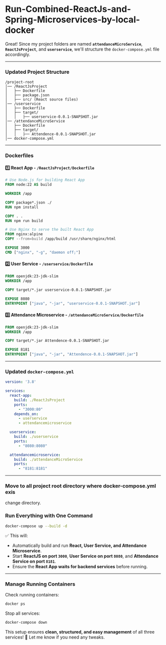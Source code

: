 # Run-Combined-ReactJs-and-Spring-Microservices-by-local-docker

Great! Since my project folders are named **`attendanceMicroService`**, **`ReactJsProject`**, and **`userservice`**, we'll structure the `docker-compose.yml` file accordingly.  

---

### **Updated Project Structure**
```
/project-root
│── /ReactJsProject
│   ├── Dockerfile
│   ├── package.json
│   ├── src/ (React source files)
│── /userservice
│   ├── Dockerfile
│   ├── target/
│   │   ├── userservice-0.0.1-SNAPSHOT.jar
│── /attendanceMicroService
│   ├── Dockerfile
│   ├── target/
│   │   ├── Attendence-0.0.1-SNAPSHOT.jar
│── docker-compose.yml
```

---

### **Dockerfiles**
#### **1️⃣ React App - `/ReactJsProject/Dockerfile`**
```dockerfile
# Use Node.js for building React App
FROM node:22 AS build

WORKDIR /app

COPY package*.json ./
RUN npm install

COPY . .
RUN npm run build

# Use Nginx to serve the built React App
FROM nginx:alpine
COPY --from=build /app/build /usr/share/nginx/html

EXPOSE 3000
CMD ["nginx", "-g", "daemon off;"]
```

#### **2️⃣ User Service - `/userservice/Dockerfile`**
```dockerfile
FROM openjdk:23-jdk-slim
WORKDIR /app

COPY target/*.jar userservice-0.0.1-SNAPSHOT.jar

EXPOSE 8080
ENTRYPOINT ["java", "-jar", "userservice-0.0.1-SNAPSHOT.jar"]
```

#### **3️⃣ Attendance Microservice - `/attendanceMicroService/Dockerfile`**
```dockerfile
FROM openjdk:23-jdk-slim
WORKDIR /app

COPY target/*.jar Attendence-0.0.1-SNAPSHOT.jar

EXPOSE 8181
ENTRYPOINT ["java", "-jar", "Attendence-0.0.1-SNAPSHOT.jar"]
```

---

### **Updated `docker-compose.yml`**
```yaml
version: '3.8'

services:
  react-app:
    build: ./ReactJsProject
    ports:
      - "3000:80"
    depends_on:
      - userservice
      - attendancemicroservice

  userservice:
    build: ./userservice
    ports:
      - "8080:8080"

  attendancemicroservice:
    build: ./attendanceMicroService
    ports:
      - "8181:8181"
```

---


### **Move to all project root directory where docker-compose.yml exis**
change directory.


### **Run Everything with One Command**
```bash
docker-compose up --build -d
```

✅ This will:
- Automatically build and run **React, User Service, and Attendance Microservice**.
- Start **ReactJS on port `3000`**, **User Service on port `8080`**, and **Attendance Service on port `8181`**.
- Ensure the **React App waits for backend services** before running.

---

### **Manage Running Containers**
Check running containers:
```bash
docker ps
```
Stop all services:
```bash
docker-compose down
```

This setup ensures **clean, structured, and easy management** of all three services! 🚀 Let me know if you need any tweaks.

